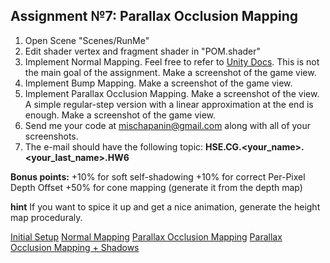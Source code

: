 ## Assignment №7: Parallax Occlusion Mapping

1. Open Scene "Scenes/RunMe"
2. Edit shader vertex and fragment shader in "POM.shader"
3. Implement Normal Mapping. Feel free to refer to [Unity Docs](https://docs.unity3d.com/Manual/SL-VertexFragmentShaderExamples.html). This is not the main goal of the assignment. Make a screenshot of the game view.
4. Implement Bump Mapping. Make a screenshot of the game view.
5. Implement Parallax Occlusion Mapping. Make a screenshot of the view. A simple regular-step version with a linear approximation at the end is enough. Make a screenshot of the game view.
5. Send me your code at mischapanin@gmail.com along with all of your screenshots.
6. The e-mail should have the following topic: __HSE.CG.<your_name>.<your_last_name>.HW6__

**Bonus points:** 
+10% for soft self-shadowing
+10% for correct Per-Pixel Depth Offset
+50% for cone mapping (generate it from the depth map)

**hint**
If you want to spice it up and get a nice animation, generate the height map proceduraly.

[Initial Setup](./NormalMapping.png)
[Normal Mapping](./NormalMapping.png)
[Parallax Occlusion Mapping](./POM.png)
[Parallax Occlusion Mapping + Shadows](./POMShadows.png)